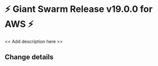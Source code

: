 # :zap: Giant Swarm Release v19.0.0 for AWS :zap:

<< Add description here >>

## Change details




